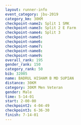 ```yaml
---
layout: runner-info 
event_category: jbu-2019 
category_km: 30KM 
checkpoint-name2: Split 1 SMK 
checkpoint-name3: Split 2 E Farm 
checkpoint-name4: Split 3 
checkpoint-name5: 
checkpoint-name6: 
checkpoint-name7: 
checkpoint-name8: 
checkpoint-name9: 
overall_rank: 195
gender_rank: 150
category_rank: 50
bib: 32005
name: BADRUL HISHAM B MD SUPIAN
distance: 30KM
category: 30KM Men Veteran
gender: Male
time: 5-14-01
start: 2-00-00
checkpoint2: 4-04-49
checkpoint3: 6-36-30
finish: 7-14-01
---
```

